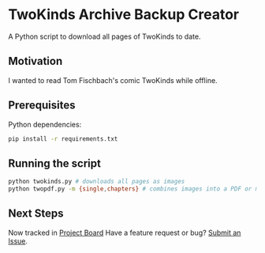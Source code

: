 # TwoKinds Archive Backup Creator


A Python script to download all pages of TwoKinds to date. 

## Motivation
I wanted to read Tom Fischbach's comic TwoKinds while offline.  


## Prerequisites

Python dependencies: 

```bash
pip install -r requirements.txt
```


## Running the script
```bash
python twokinds.py # downloads all pages as images
python twopdf.py -m {single,chapters} # combines images into a PDF or multiple PDFs by chapter
```


## Next Steps
Now tracked in [Project Board](https://github.com/basicallyodd/twokinds-archiver/projects/1)
Have a feature request or bug? [Submit an Issue](https://github.com/basicallyodd/twokinds-archiver/issues/new/choose).